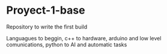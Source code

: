 # Proyect-1-base
Repository to write the first build

Languagues to beggin, c++ to hardware, arduino and low level comunications, python to AI and automatic tasks
